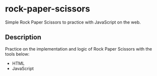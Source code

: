 # rock-paper-scissors
Simple Rock Paper Scissors to practice with JavaScript on the web. 

## Description

Practice on the implementation and logic of Rock Paper Scissors with the tools below: 
* HTML
* JavaScript